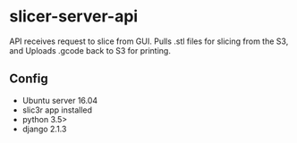# slicer-server-api
API receives request to slice from GUI. Pulls .stl files for slicing from the S3, and Uploads .gcode back to S3 for printing.
## Config
- Ubuntu server 16.04
- slic3r app installed
- python 3.5>
- django 2.1.3
